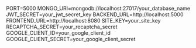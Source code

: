 PORT=5000
MONGO_URI=mongodb://localhost:27017/your_database_name
JWT_SECRET=your_jwt_secret_key
BACKEND_URL=http://localhost:5000
FRONTEND_URL=http://localhost:8080
SITE_KEY=your_site_key
RECAPTCHA_SECRET=your_recaptcha_secret
GOOGLE_CLIENT_ID=your_google_client_id
GOOGLE_CLIENT_SECRET=your_google_client_secret
